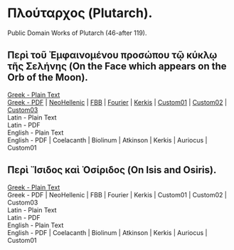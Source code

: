 # Πλούταρχος (Plutarch).

Public Domain Works of Plutarch (46-after 119).

## Περὶ τοῦ Ἐμφαινομένου προσώπου τῷ κύκλῳ τῆς Σελήνης (On the Face which appears on the Orb of the Moon).

[Greek - Plain Text](on-face-appears-moon/full-text-greek.md)  
[Greek - PDF](https://cdn.solaranamnesis.com/Plutarch/FaceMoon/plutarch_face_moon_greek.pdf) | [NeoHellenic](https://cdn.solaranamnesis.com/Plutarch/FaceMoon/plutarch_face_moon_greek_neohellenic.pdf) | [FBB](https://cdn.solaranamnesis.com/Plutarch/FaceMoon/plutarch_face_moon_greek_fbb.pdf) | [Fourier](https://cdn.solaranamnesis.com/Plutarch/FaceMoon/plutarch_face_moon_greek_fourier.pdf) | [Kerkis](https://cdn.solaranamnesis.com/Plutarch/FaceMoon/plutarch_face_moon_greek_kerkis.pdf) | [Custom01](https://cdn.solaranamnesis.com/Plutarch/FaceMoon/plutarch_face_moon_greek_custom01.pdf) | [Custom02](https://cdn.solaranamnesis.com/Plutarch/FaceMoon/plutarch_face_moon_greek_custom02.pdf) | [Custom03](https://cdn.solaranamnesis.com/Plutarch/FaceMoon/plutarch_face_moon_greek_custom03.pdf)  
Latin - Plain Text  
Latin - PDF  
English - Plain Text  
English - PDF | Coelacanth | Biolinum | Atkinson | Kerkis | Auriocus | Custom01  

## Περὶ Ἴσιδος καὶ Ὀσίριδος (On Isis and Osiris).

[Greek - Plain Text](on-isis-and-osiris/full-text-greek.md)  
Greek - PDF | NeoHellenic | FBB | Fourier | Kerkis | Custom01 | Custom02 | Custom03  
Latin - Plain Text  
Latin - PDF  
English - Plain Text  
English - PDF | Coelacanth | Biolinum | Atkinson | Kerkis | Auriocus | Custom01  
